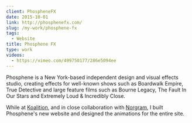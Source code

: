 ```yaml
---
client: PhospheneFX
date: 2015-10-01
link: http://phosphenefx.com/
slug: /my-work/phosphene-fx
tags:
  - Website
title: Phosphene FX
type: work
videos:
  - https://vimeo.com/499750177/286e5094ee
---
```


Phosphene is a New York-based independent design and visual effects studio, creating effects for well-known shows such as Boardwalk Empire, True Detective and large feature films such as Bourne Legacy, The Fault In Our Stars and Extremely Loud & Incredibly Close.

While at [Koalition](https://www.koalition.com), and in close collaboration with [Norgram](https://www.norgram.co/), I built Phosphene's new website and designed the animations for the entire site.
